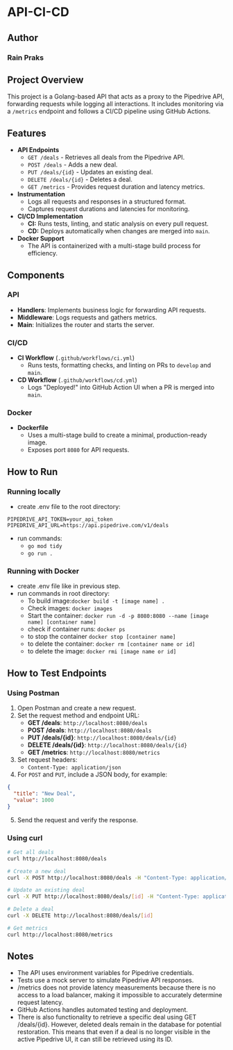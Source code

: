 # API-CI-CD
## Author
### Rain Praks
## Project Overview
This project is a Golang-based API that acts as a proxy to the Pipedrive API, forwarding requests while logging all interactions. It includes monitoring via a `/metrics` endpoint and follows a CI/CD pipeline using GitHub Actions.
## Features
- **API Endpoints**
  - `GET /deals` - Retrieves all deals from the Pipedrive API.
  - `POST /deals` - Adds a new deal.
  - `PUT /deals/{id}` - Updates an existing deal.
  - `DELETE /deals/{id}` - Deletes a deal.
  - `GET /metrics` - Provides request duration and latency metrics.
- **Instrumentation**
  - Logs all requests and responses in a structured format.
  - Captures request durations and latencies for monitoring.
- **CI/CD Implementation**
  - **CI:** Runs tests, linting, and static analysis on every pull request.
  - **CD:** Deploys automatically when changes are merged into `main`.
- **Docker Support**
  - The API is containerized with a multi-stage build process for efficiency.
## Components
### API
- **Handlers**: Implements business logic for forwarding API requests.
- **Middleware**: Logs requests and gathers metrics.
- **Main**: Initializes the router and starts the server.
### CI/CD
- **CI Workflow** (`.github/workflows/ci.yml`)
  - Runs tests, formatting checks, and linting on PRs to `develop` and `main`.
- **CD Workflow** (`.github/workflows/cd.yml`)
  - Logs "Deployed!" into GitHub Action UI when a PR is merged into `main`.
### Docker
- **Dockerfile**
  - Uses a multi-stage build to create a minimal, production-ready image.
  - Exposes port `8080` for API requests.
## How to Run
### Running locally
- create .env file to the root directory:
```
PIPEDRIVE_API_TOKEN=your_api_token
PIPEDRIVE_API_URL=https://api.pipedrive.com/v1/deals
```
- run commands:
    - ```go mod tidy```
    -  ```go run . ```
### Running with Docker
- create .env file like in previous step.
- run commands in root directory:
    - To build image:```docker build -t [image name] .```
    - Check images: ```docker images```
    - Start the container: ```docker run -d -p 8080:8080 --name [image name] [container name]```
    - check if container runs: ```docker ps```
    - to stop the container ```docker stop [container name]```
    - to delete the container: ```docker rm [container name or id]```
    - to delete the image: ```docker rmi [image name or id]```
## How to Test Endpoints
### Using Postman
1. Open Postman and create a new request.
2. Set the request method and endpoint URL:
   - **GET /deals**: `http://localhost:8080/deals`
   - **POST /deals**: `http://localhost:8080/deals`
   - **PUT /deals/{id}**: `http://localhost:8080/deals/{id}`
   - **DELETE /deals/{id}**: `http://localhost:8080/deals/{id}`
   - **GET /metrics**: `http://localhost:8080/metrics`
3. Set request headers:
   - `Content-Type: application/json`
4. For `POST` and `PUT`, include a JSON body, for example:
```json
{
  "title": "New Deal",
  "value": 1000
}
```
5. Send the request and verify the response.
### Using curl
```sh
# Get all deals
curl http://localhost:8080/deals

# Create a new deal
curl -X POST http://localhost:8080/deals -H "Content-Type: application/json" -d '{"title": "New Deal", "value": 1000}'

# Update an existing deal
curl -X PUT http://localhost:8080/deals/[id] -H "Content-Type: application/json" -d '{"title": "Updated Deal", "value": 1500}'

# Delete a deal
curl -X DELETE http://localhost:8080/deals/[id]

# Get metrics
curl http://localhost:8080/metrics
```
## Notes
- The API uses environment variables for Pipedrive credentials.
- Tests use a mock server to simulate Pipedrive API responses.
- /metrics does not provide latency measurements because there is no access to a load balancer, making it impossible to accurately determine request latency.
- GitHub Actions handles automated testing and deployment.
- There is also functionality to retrieve a specific deal using GET /deals/{id}. However, deleted deals remain in the database for potential restoration. This means that even if a deal is no longer visible in the active Pipedrive UI, it can still be retrieved using its ID.
